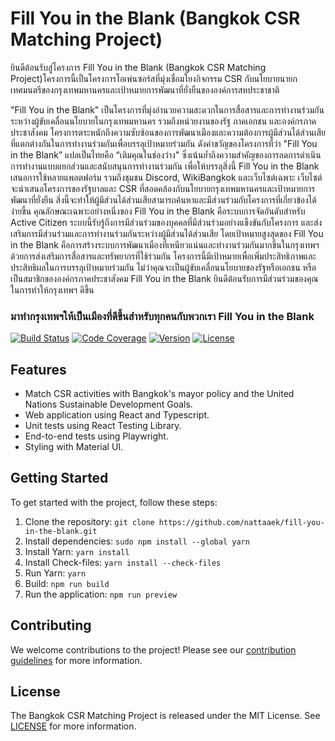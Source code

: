# Fill You in the Blank (Bangkok CSR Matching Project)

ยินดีต้อนรับสู่โครงการ Fill You in the Blank (Bangkok CSR Matching Project)โครงการนี้เป็นโครงการโอเพ่นซอร์สที่มุ่งเชื่อมโยงกิจกรรม CSR กับนโยบายนายกเทศมนตรีของกรุงเทพมหานครและเป้าหมายการพัฒนาที่ยั่งยืนขององค์การสหประชาชาติ

"Fill You in the Blank" เป็นโครงการที่มุ่งอำนวยความสะดวกในการสื่อสารและการทำงานร่วมกันระหว่างผู้ขับเคลื่อนนโยบายในกรุงเทพมหานคร รวมถึงหน่วยงานของรัฐ ภาคเอกชน และองค์กรภาคประชาสังคม โครงการตระหนักถึงความซับซ้อนของการพัฒนาเมืองและความต้องการผู้มีส่วนได้ส่วนเสียที่แตกต่างกันในการทำงานร่วมกันเพื่อบรรลุเป้าหมายร่วมกัน ดังคำขวัญของโครงการที่ว่า "Fill You in the Blank” แปลเป็นไทยคือ “เติมคุณในช่องว่าง" ซึ่งเน้นย้ำถึงความสำคัญของการลดการดำเนินการทํางานแบบแยกส่วนและสนับสนุนการทำงานร่วมกัน
  เพื่อให้บรรลุสิ่งนี้ Fill You in the Blank เสนอการใช้หลายแพลตฟอร์ม รวมถึงชุมชน Discord, WikiBangkok และเว็บไซต์เฉพาะ เว็บไซต์จะนำเสนอโครงการของรัฐบาลและ CSR ที่สอดคล้องกับนโยบายกรุงเทพมหานครและเป้าหมายการพัฒนาที่ยั่งยืน สิ่งนี้จะทำให้ผู้มีส่วนได้ส่วนเสียสามารถค้นหาและมีส่วนร่วมกับโครงการที่เกี่ยวข้องได้ง่ายขึ้น
  คุณลักษณะเฉพาะอย่างหนึ่งของ Fill You in the Blank คือระบบการจัดอันดับสำหรับ Active Citizen ระบบนี้รับรู้ถึงการมีส่วนร่วมของบุคคลที่มีส่วนร่วมอย่างแข็งขันกับโครงการ และส่งเสริมการมีส่วนร่วมและการทำงานร่วมกันระหว่างผู้มีส่วนได้ส่วนเสีย
  โดยเป้าหมายสูงสุดของ Fill You in the Blank คือการสร้างระบบการพัฒนาเมืองที่เหนียวแน่นและทำงานร่วมกันมากขึ้นในกรุงเทพฯ ด้วยการส่งเสริมการสื่อสารและทรัพยากรที่ใช้ร่วมกัน โครงการนี้มีเป้าหมายเพื่อเพิ่มประสิทธิภาพและประสิทธิผลในการบรรลุเป้าหมายร่วมกัน ไม่ว่าคุณจะเป็นผู้ขับเคลื่อนนโยบายของรัฐหรือเอกชน หรือเป็นสมาชิกขององค์กรภาคประชาสังคม Fill You in the Blank ยินดีต้อนรับการมีส่วนร่วมของคุณในการทำให้กรุงเทพฯ ดีขึ้น

### มาทํากรุงเทพฯให้เป็นเมืองที่ดีขึ้นสําหรับทุกคนกับพวกเรา  Fill You in the Blank

[![Build Status](https://img.shields.io/travis/username/repo.svg)](https://travis-ci.org/username/repo)
[![Code Coverage](https://img.shields.io/codecov/c/github/username/repo.svg)](https://codecov.io/gh/username/repo)
[![Version](https://img.shields.io/npm/v/npm.svg)](https://www.npmjs.com/package/npm)
[![License](https://img.shields.io/github/license/username/repo.svg)](https://github.com/username/repo/blob/master/LICENSE)

## Features

- Match CSR activities with Bangkok's mayor policy and the United Nations Sustainable Development Goals.
- Web application using React and Typescript.
- Unit tests using React Testing Library.
- End-to-end tests using Playwright.
- Styling with Material UI.

## Getting Started

To get started with the project, follow these steps:

1. Clone the repository: `git clone https://github.com/nattaaek/fill-you-in-the-blank.git`
2. Install dependencies: `sudo npm install --global yarn`
3. Install Yarn: `yarn install`
4. Install Check-files: `yarn install --check-files`
5. Run Yarn: `yarn`
6. Build: `npm run build`
7. Run the application: `npm run preview`

 

## Contributing

We welcome contributions to the project! Please see our [contribution guidelines](CONTRIBUTING.md) for more information.

## License

The Bangkok CSR Matching Project is released under the MIT License. See [LICENSE](LICENSE) for more information.
